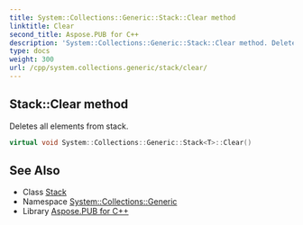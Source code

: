 ```yaml
---
title: System::Collections::Generic::Stack::Clear method
linktitle: Clear
second_title: Aspose.PUB for C++
description: 'System::Collections::Generic::Stack::Clear method. Deletes all elements from stack in C++.'
type: docs
weight: 300
url: /cpp/system.collections.generic/stack/clear/
---
```

## Stack::Clear method


Deletes all elements from stack.

```cpp
virtual void System::Collections::Generic::Stack<T>::Clear()
```

## See Also

* Class [Stack](../)
* Namespace [System::Collections::Generic](../../)
* Library [Aspose.PUB for C++](../../../)
